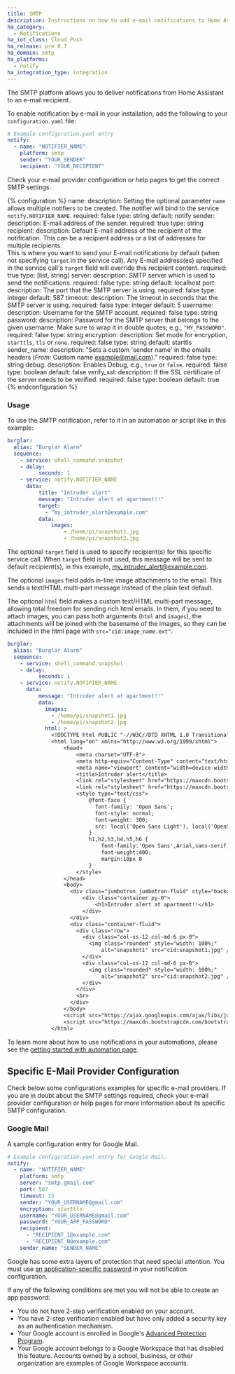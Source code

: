 ```yaml
---
title: SMTP
description: Instructions on how to add e-mail notifications to Home Assistant.
ha_category:
  - Notifications
ha_iot_class: Cloud Push
ha_release: pre 0.7
ha_domain: smtp
ha_platforms:
  - notify
ha_integration_type: integration
---
```


The SMTP platform allows you to deliver notifications from Home Assistant to an e-mail recipient.

To enable notification by e-mail in your installation, add the following to your `configuration.yaml` file:

```yaml
# Example configuration.yaml entry
notify:
  - name: "NOTIFIER_NAME"
    platform: smtp
    sender: "YOUR_SENDER"
    recipient: "YOUR_RECIPIENT"
```

Check your e-mail provider configuration or help pages to get the correct SMTP settings.

{% configuration %}
name:
  description: Setting the optional parameter `name` allows multiple notifiers to be created. The notifier will bind to the service `notify.NOTIFIER_NAME`.
  required: false
  type: string
  default: notify
sender:
  description: E-mail address of the sender.
  required: true
  type: string
recipient:
  description: Default E-mail address of the recipient of the notification. This can be a recipient address or a list of addresses for multiple recipients.<br>This is where you want to send your E-mail notifications by default (when not specifying `target` in the service call). Any E-mail address(es) specified in the service call's `target` field will override this recipient content.
  required: true
  type: [list, string]
server:
  description: SMTP server which is used to send the notifications.
  required: false
  type: string
  default: localhost
port:
  description: The port that the SMTP server is using.
  required: false
  type: integer
  default: 587
timeout:
  description: The timeout in seconds that the SMTP server is using.
  required: false
  type: integer
  default: 5
username:
  description: Username for the SMTP account.
  required: false
  type: string
password:
  description: Password for the SMTP server that belongs to the given username. Make sure to wrap it in double quotes; e.g., `"MY_PASSWORD"`.
  required: false
  type: string
encryption:
  description: Set mode for encryption, `starttls`, `tls` or `none`.
  required: false
  type: string
  default: starttls
sender_name:
  description: "Sets a custom 'sender name' in the emails headers (*From*: Custom name <example@mail.com>)."
  required: false
  type: string
debug:
  description: Enables Debug, e.g., `true` or `false`.
  required: false
  type: boolean
  default: false
verify_ssl:
  description: If the SSL certificate of the server needs to be verified.
  required: false
  type: boolean
  default: true
{% endconfiguration %}

### Usage

To use the SMTP notification, refer to it in an automation or script like in this example:

```yaml
burglar:
  alias: "Burglar Alarm"
  sequence:
    - service: shell_command.snapshot
    - delay:
          seconds: 1
    - service: notify.NOTIFIER_NAME
      data:
          title: "Intruder alert"
          message: "Intruder alert at apartment!!"
          target:
            - "my_intruder_alert@example.com"
          data:
              images:
                  - /home/pi/snapshot1.jpg
                  - /home/pi/snapshot2.jpg
```

The optional `target` field is used to specify recipient(s) for this specific service call. When `target` field is not used, this message will be sent to default recipient(s), in this example, my_intruder_alert@example.com.

The optional `images` field adds in-line image attachments to the email. This sends a text/HTML multi-part message instead of the plain text default.

The optional `html` field makes a custom text/HTML multi-part message, allowing total freedom for sending rich html emails. In them, if you need to attach images, you can pass both arguments (`html` and `images`), the attachments will be joined with the basename of the images, so they can be included in the html page with `src="cid:image_name.ext"`.

```yaml
burglar:
  alias: "Burglar Alarm"
  sequence:
    - service: shell_command.snapshot
    - delay:
          seconds: 1
    - service: notify.NOTIFIER_NAME
      data:
          message: "Intruder alert at apartment!!"
          data:
            images:
              - /home/pi/snapshot1.jpg
              - /home/pi/snapshot2.jpg
            html: >
              <!DOCTYPE html PUBLIC "-//W3C//DTD XHTML 1.0 Transitional//EN" "http://www.w3.org/TR/xhtml1/DTD/xhtml1-transitional.dtd">
              <html lang="en" xmlns="http://www.w3.org/1999/xhtml">
                  <head>
                      <meta charset="UTF-8">
                      <meta http-equiv="Content-Type" content="text/html; charset=UTF-8">
                      <meta name="viewport" content="width=device-width, initial-scale=1.0">
                      <title>Intruder alert</title>
                      <link rel="stylesheet" href="https://maxcdn.bootstrapcdn.com/bootstrap/4.0.0-alpha.5/css/bootstrap.min.css">
                      <link rel="stylesheet" href="https://maxcdn.bootstrapcdn.com/font-awesome/4.4.0/css/font-awesome.min.css">
                      <style type="text/css">
                          @font-face {
                            font-family: 'Open Sans';
                            font-style: normal;
                            font-weight: 300;
                            src: local('Open Sans Light'), local('OpenSans-Light'), url(http://fonts.gstatic.com/s/opensans/v13/DXI1ORHCpsQm3Vp6mXoaTZS3E-kSBmtLoNJPDtbj2Pk.ttf) format('truetype');
                          }
                          h1,h2,h3,h4,h5,h6 {
                              font-family:'Open Sans',Arial,sans-serif;
                              font-weight:400;
                              margin:10px 0
                          }
                      </style>
                  </head>
                  <body>
                    <div class="jumbotron jumbotron-fluid" style="background-color: #f00a2d; color: white;">
                        <div class="container py-0">
                            <h1>Intruder alert at apartment!!</h1>
                        </div>
                    </div>
                    <div class="container-fluid">
                      <div class="row">
                        <div class="col-xs-12 col-md-6 px-0">
                          <img class="rounded" style="width: 100%;"
                              alt="snapshot1" src="cid:snapshot1.jpg" />
                        </div>
                        <div class="col-xs-12 col-md-6 px-0">
                          <img class="rounded" style="width: 100%;"
                              alt="snapshot2" src="cid:snapshot2.jpg" />
                        </div>
                      </div>
                      <br>
                    </div>
                  </body>
                  <script src="https://ajax.googleapis.com/ajax/libs/jquery/1.11.3/jquery.min.js"></script>
                  <script src="https://maxcdn.bootstrapcdn.com/bootstrap/4.0.0-alpha.5/js/bootstrap.min.js"></script>
              </html>
```

To learn more about how to use notifications in your automations, please see the [getting started with automation page](/getting-started/automation/).

## Specific E-Mail Provider Configuration

Check below some configurations examples for specific e-mail providers.
If you are in doubt about the SMTP settings required, check your e-mail provider configuration or help pages for more information about its specific SMTP configuration.

### Google Mail

A sample configuration entry for Google Mail.

```yaml
# Example configuration.yaml entry for Google Mail.
notify:
  - name: "NOTIFIER_NAME"
    platform: smtp
    server: "smtp.gmail.com"
    port: 587
    timeout: 15
    sender: "YOUR_USERNAME@gmail.com"
    encryption: starttls
    username: "YOUR_USERNAME@gmail.com"
    password: "YOUR_APP_PASSWORD"
    recipient:
      - "RECIPIENT_1@example.com"
      - "RECIPIENT_N@example.com"
    sender_name: "SENDER_NAME"
```

Google has some extra layers of protection that need special attention. You must use [an application-specific password](https://support.google.com/mail/answer/185833) in your notification configuration.

If any of the following conditions are met you will not be able to create an app password:

- You do not have 2-step verification enabled on your account.
- You have 2-step verification enabled but have only added a security key as an authentication mechanism.
- Your Google account is enrolled in Google's [Advanced Protection Program](https://landing.google.com/advancedprotection/).
- Your Google account belongs to a Google Workspace that has disabled this feature. Accounts owned by a school, business, or other organization are examples of Google Workspace accounts.
